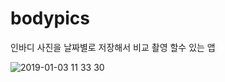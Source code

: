 # bodypics

인바디 사진을 날짜별로 저장해서 비교 촬영 할수 있는 앱


![2019-01-03 11 33 30](https://user-images.githubusercontent.com/9444173/50621788-9a778a00-0f4b-11e9-88d4-0ca3f9e1e868.jpg)
